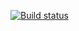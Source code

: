 [![Build status](https://ci.appveyor.com/api/projects/status/vqu9u9owalxsslfd?svg=true)](https://ci.appveyor.com/project/TrebinD/applicationdebetcard)


